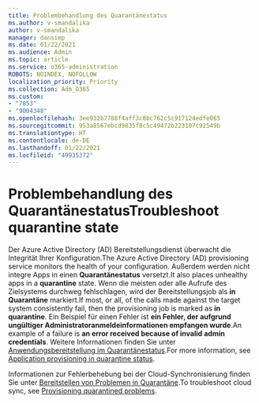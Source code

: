 ```yaml
---
title: Problembehandlung des Quarantänestatus
ms.author: v-smandalika
author: v-smandalika
manager: dansimp
ms.date: 01/22/2021
ms.audience: Admin
ms.topic: article
ms.service: o365-administration
ROBOTS: NOINDEX, NOFOLLOW
localization_priority: Priority
ms.collection: Adm_O365
ms.custom:
- "7853"
- "9004348"
ms.openlocfilehash: 3ee932b7788f4aff3c8bc762c5c917124edfe065
ms.sourcegitcommit: 953a8567ebcd9835f8c5c49472b223107c92549b
ms.translationtype: HT
ms.contentlocale: de-DE
ms.lasthandoff: 01/22/2021
ms.locfileid: "49935372"
---
```

# <a name="troubleshoot-quarantine-state"></a><span data-ttu-id="fc91f-102">Problembehandlung des Quarantänestatus</span><span class="sxs-lookup"><span data-stu-id="fc91f-102">Troubleshoot quarantine state</span></span>

<span data-ttu-id="fc91f-103">Der Azure Active Directory (AD) Bereitstellungsdienst überwacht die Integrität Ihrer Konfiguration.</span><span class="sxs-lookup"><span data-stu-id="fc91f-103">The Azure Active Directory (AD) provisioning service monitors the health of your configuration.</span></span> <span data-ttu-id="fc91f-104">Außerdem werden nicht integre Apps in einen **Quarantänestatus** versetzt.</span><span class="sxs-lookup"><span data-stu-id="fc91f-104">It also places unhealthy apps in a **quarantine** state.</span></span> <span data-ttu-id="fc91f-105">Wenn die meisten oder alle Aufrufe des Zielsystems durchweg fehlschlagen, wird der Bereitstellungsjob als **in Quarantäne** markiert.</span><span class="sxs-lookup"><span data-stu-id="fc91f-105">If most, or all, of the calls made against the target system consistently fail, then the provisioning job is marked as **in quarantine**.</span></span> <span data-ttu-id="fc91f-106">Ein Beispiel für einen Fehler ist **ein Fehler, der aufgrund ungültiger Administratoranmeldeinformationen empfangen wurde**.</span><span class="sxs-lookup"><span data-stu-id="fc91f-106">An example of a failure is **an error received because of invalid admin credentials**.</span></span> <span data-ttu-id="fc91f-107">Weitere Informationen finden Sie unter [Anwendungsbereitstellung im Quarantänestatus](https://docs.microsoft.com/azure/active-directory/app-provisioning/application-provisioning-quarantine-status).</span><span class="sxs-lookup"><span data-stu-id="fc91f-107">For more information, see [Application provisioning in quarantine status](https://docs.microsoft.com/azure/active-directory/app-provisioning/application-provisioning-quarantine-status).</span></span>

<span data-ttu-id="fc91f-108">Informationen zur Fehlerbehebung bei der Cloud-Synchronisierung finden Sie unter [Bereitstellen von Problemen in Quarantäne](https://docs.microsoft.com/azure/active-directory/cloud-sync/how-to-troubleshoot#provisioning-quarantined-problems).</span><span class="sxs-lookup"><span data-stu-id="fc91f-108">To troubleshoot cloud sync, see [Provisioning quarantined problems](https://docs.microsoft.com/azure/active-directory/cloud-sync/how-to-troubleshoot#provisioning-quarantined-problems).</span></span> 
